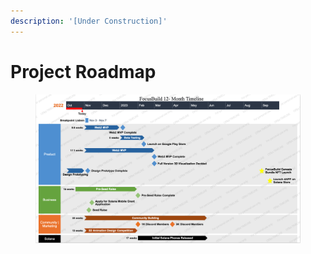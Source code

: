 ```yaml
---
description: '[Under Construction]'
---
```


# Project Roadmap



<figure><img src=".gitbook/assets/Screen Shot 2022-10-28 at 4.04.07 PM.png" alt=""><figcaption></figcaption></figure>
